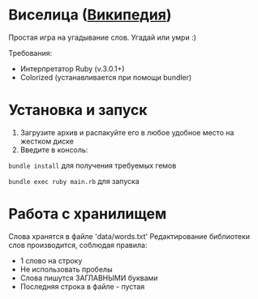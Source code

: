 # Виселица ([Википедия](https://ru.wikipedia.org/wiki/Виселица_(игра)))
Простая игра на угадывание слов. Угадай или умри :)

Требования:
- Интерпретатор Ruby (v.3.0.1+)
- Colorized (устанавливается при помощи bundler)

# Установка и запуск
1. Загрузите архив и распакуйте его в любое удобное место на жестком диске
2. Введите в консоль:

```bundle install``` для получения требуемых гемов

```bundle exec ruby main.rb``` для запуска

# Работа с хранилищем
Слова хранятся в файле 'data/words.txt'
Редактирование библиотеки слов производится, соблюдая правила:
- 1 слово на строку
- Не использовать пробелы
- Слова пишутся ЗАГЛАВНЫМИ буквами
- Последняя строка в файле - пустая
